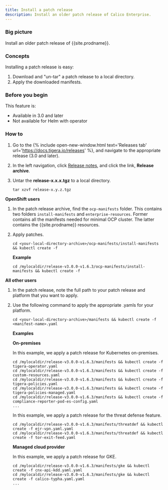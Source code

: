 ```yaml
---
title: Install a patch release
description: Install an older patch release of Calico Enterprise.
---
```


### Big picture

Install an older patch release of {{site.prodname}}.

### Concepts

Installing a patch release is easy:

1. Download and "un-tar" a patch release to a local directory.
1. Apply the downloaded manifests.

### Before you begin

This feature is:
- Available in 3.0 and later
- Not available for Helm with operator

### How to

1. Go to the {% include open-new-window.html text='Releases tab' url='https://docs.tigera.io/releases' %}, and navigate to the appropriate release (3.0 and later).

1. In the left navigation, click [Release notes]({{site.baseurl}}/release-notes/), and click the link, **Release archive**.

1. Untar the **release-x.x.x.tgz** to a local directory.

   ```
   tar xzvf release-x.y.z.tgz
   ```

**OpenShift users**

1. In the patch release archive, find the `ocp-manifests` folder.  This contains two folders `install-manifests` and
`enterprise-resources`. Former contains all the manifests needed for minimal OCP cluster. The latter contains
the {{site.prodname}} resources.
1. Apply patches.

   ```
   cd <your-local-directory-archive>/ocp-manifests/install-manifests && kubectl create -f
   ```

   **Example**
   
   ```
   cd /mylocaldir/release-v3.0.0-v1.6.3/ocp-manifests/install-manifests && kubectl create -f
   ```  

**All other users**

1. In the patch release, note the full path to your patch release and platform that you want to apply. 
1. Use the following command to apply the appropriate .yamls for your platform.

   ```
   cd <your-local-directory-archive>/manifests && kubectl create -f <manifest-name>.yaml
   ```

   **Examples**

   **On-premises**

   In this example, we apply a patch release for Kubernetes on-premises.

   ```
   cd /mylocaldir/release-v3.0.0-v1.6.3/manifests && kubectl create -f tigera-operator.yaml
   cd /mylocaldir/release-v3.0.0-v1.6.3/manifests && kubectl create -f custom-resources.yaml
   cd /mylocaldir/release-v3.0.0-v1.6.3/manifests && kubectl create -f tigera-policies.yaml
   cd /mylocaldir/release-v3.0.0-v1.6.3/manifests && kubectl create -f tigera-policies-managed.yaml
   cd /mylocaldir/release-v3.0.0-v1.6.3/manifests && kubectl create -f compliance-reporter-pod-es-config.yaml
   ...
   ```

   In this example, we apply a patch release for the threat defense feature.

   ```
   cd /mylocaldir/release-v3.0.0-v1.6.3/manifests/threatdef && kubectl create -f ejr-vpn.yaml.yaml
   cd /mylocaldir/release-v3.0.0-v1.6.3/manifests/threatdef && kubectl create -f tor-exit-feed.yaml
   ```

   **Managed cloud provider**

   In this example, we apply a patch release for GKE.

   ```
   cd /mylocaldir/release-v3.0.0-v1.6.3/manifests/gke && kubectl create -f cnx-api-kdd.yaml.yaml
   cd /mylocaldir/release-v3.0.0-v1.6.3/manifests/gke && kubectl create -f calico-typha.yaml.yaml
   ...
   ```
